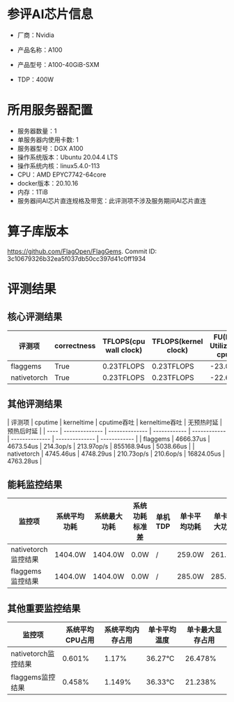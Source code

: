 # 参评AI芯片信息

* 厂商：Nvidia

* 产品名称：A100
* 产品型号：A100-40GiB-SXM
* TDP：400W

# 所用服务器配置

* 服务器数量：1
* 单服务器内使用卡数: 1
* 服务器型号：DGX A100
* 操作系统版本：Ubuntu 20.04.4 LTS
* 操作系统内核：linux5.4.0-113
* CPU：AMD EPYC7742-64core
* docker版本：20.10.16
* 内存：1TiB
* 服务器间AI芯片直连规格及带宽：此评测项不涉及服务期间AI芯片直连

# 算子库版本

https://github.com/FlagOpen/FlagGems. Commit ID: 3c10679326b32ea5f037db50cc397d41c0ff1934

# 评测结果

## 核心评测结果

| 评测项  | correctness | TFLOPS(cpu wall clock) | TFLOPS(kernel clock) | FU(FLOPS Utilization)-cputime | FU-kerneltime |
| ---- | -------------- | -------------- | ------------ | ------ | ----- |
| flaggems | True    | 0.23TFLOPS       | 0.23TFLOPS        | -23.01% | -22.97% |
| nativetorch | True    | 0.23TFLOPS      | 0.23TFLOPS      | -22.63%      | -22.61%    |

## 其他评测结果

| 评测项  | cputime | kerneltime | cputime吞吐 | kerneltime吞吐 | 无预热时延 | 预热后时延 |
| ---- | -------------- | -------------- | ------------ | ------------ | -------------- | -------------- | ------------ |
| flaggems | 4666.37us       | 4673.54us        | 214.3op/s | 213.97op/s | 855168.94us | 5038.66us |
| nativetorch | 4745.46us       | 4748.29us        | 210.73op/s | 210.6op/s | 16824.05us | 4763.28us |

## 能耗监控结果

| 监控项  | 系统平均功耗  | 系统最大功耗  | 系统功耗标准差 | 单机TDP | 单卡平均功耗 | 单卡最大功耗 | 单卡功耗标准差 | 单卡TDP |
| ---- | ------- | ------- | ------- | ----- | ------------ | ------------ | ------------- | ----- |
| nativetorch监控结果 | 1404.0W | 1404.0W | 0.0W   | /     | 259.0W       | 261.0W      | 2.0W        | 400W  |
| flaggems监控结果 | 1404.0W | 1404.0W | 0.0W   | /     | 285.0W       | 285.0W      | 0.0W        | 400W  |

## 其他重要监控结果

| 监控项  | 系统平均CPU占用 | 系统平均内存占用 | 单卡平均温度 | 单卡最大显存占用 |
| ---- | --------- | -------- | ------------ | -------------- |
| nativetorch监控结果 | 0.601%    | 1.17%   | 36.27°C       | 26.478%        |
| flaggems监控结果 | 0.458%    | 1.149%   | 36.33°C       | 21.238%        |
